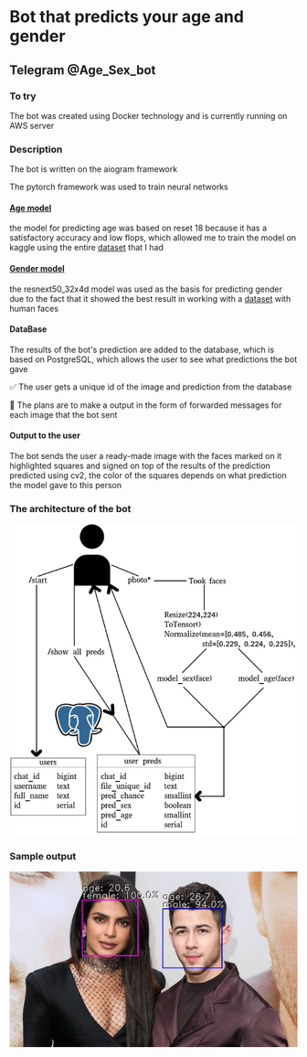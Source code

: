 # Bot that predicts your age and gender
## Telegram @Age_Sex_bot

### To try
The bot was created using Docker technology and is currently running on AWS server

### Description
The bot is written on the aiogram framework

The pytorch framework was used to train neural networks

#### [Age model](https://www.kaggle.com/windmen/fork-of-notebookef8dca9ec7-2850bf)
the model for predicting age was based on reset 18 because it has a satisfactory accuracy and low flops, which allowed me to train the model on kaggle using the entire [dataset](https://www.kaggle.com/windmen/age-predict) that I had

#### [Gender model](https://www.kaggle.com/windmen/notebook0e2a24ac21)
the resnext50_32x4d model was used as the basis for predicting gender due to the fact that it showed the best result in working with a [dataset](https://www.kaggle.com/windmen/ntechlab2) with human faces

#### DataBase
The results of the bot's prediction are added to the database, which is based on PostgreSQL, which allows the user to see what predictions the bot
gave

:white_check_mark: The user gets a unique id of the image and prediction from the database

:black_square_button: The plans are to make a output in the form of forwarded messages for each image that the bot sent

#### Output to the user
The bot sends the user a ready-made image with the faces marked on it highlighted squares and signed on top of the results of the prediction predicted using cv2, the color of the squares depends on what prediction the model gave to this person

### The architecture of the bot
![Alt-текст](https://github.com/Windmen05/gender_age_bot/blob/master/for_Readme/architecture.png "architecture")

### Sample output
![Alt-текст](https://github.com/Windmen05/gender_age_bot/blob/master/for_Readme/bot_ansver "bot_ansver")
